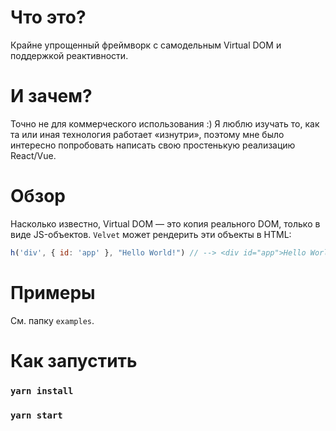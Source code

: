 # ‎Что это?

Крайне упрощенный фреймворк с самодельным Virtual DOM и поддержкой реактивности.

# И зачем?

Точно не для коммерческого использования :) Я люблю изучать то, как та или иная технология работает «изнутри», поэтому мне было интересно попробовать написать свою простенькую реализацию React/Vue.

# Обзор

Насколько известно, Virtual DOM — это копия реального DOM, только в виде JS-объектов. `Velvet` может рендерить эти объекты в HTML:

```javascript
h('div', { id: 'app' }, "Hello World!") // --> <div id="app">Hello World!</div> 
```

# Примеры

См. папку `examples`.

# Как запустить

### `yarn install`
### `yarn start`
